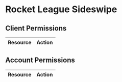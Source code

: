 # Rocket League Sideswipe


## Client Permissions
| Resource | Action |
| - | - |

## Account Permissions
| Resource | Action |
| - | - |

